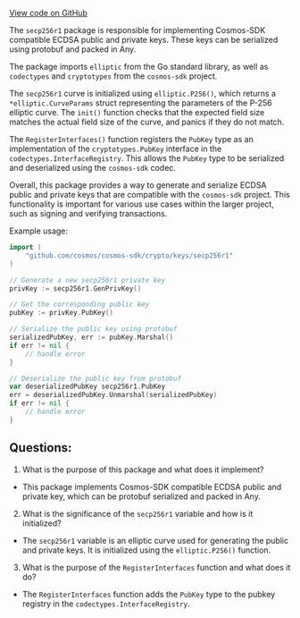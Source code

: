 [View code on GitHub](https://github.com/cosmos/cosmos-sdk/blob/main/crypto/keys/secp256r1/doc.go)

The `secp256r1` package is responsible for implementing Cosmos-SDK compatible ECDSA public and private keys. These keys can be serialized using protobuf and packed in Any. 

The package imports `elliptic` from the Go standard library, as well as `codectypes` and `cryptotypes` from the `cosmos-sdk` project. 

The `secp256r1` curve is initialized using `elliptic.P256()`, which returns a `*elliptic.CurveParams` struct representing the parameters of the P-256 elliptic curve. The `init()` function checks that the expected field size matches the actual field size of the curve, and panics if they do not match. 

The `RegisterInterfaces()` function registers the `PubKey` type as an implementation of the `cryptotypes.PubKey` interface in the `codectypes.InterfaceRegistry`. This allows the `PubKey` type to be serialized and deserialized using the `cosmos-sdk` codec. 

Overall, this package provides a way to generate and serialize ECDSA public and private keys that are compatible with the `cosmos-sdk` project. This functionality is important for various use cases within the larger project, such as signing and verifying transactions. 

Example usage:

```go
import (
    "github.com/cosmos/cosmos-sdk/crypto/keys/secp256r1"
)

// Generate a new secp256r1 private key
privKey := secp256r1.GenPrivKey()

// Get the corresponding public key
pubKey := privKey.PubKey()

// Serialize the public key using protobuf
serializedPubKey, err := pubKey.Marshal()
if err != nil {
    // handle error
}

// Deserialize the public key from protobuf
var deserializedPubKey secp256r1.PubKey
err = deserializedPubKey.Unmarshal(serializedPubKey)
if err != nil {
    // handle error
}
```
## Questions: 
 1. What is the purpose of this package and what does it implement?
- This package implements Cosmos-SDK compatible ECDSA public and private key, which can be protobuf serialized and packed in Any.

2. What is the significance of the `secp256r1` variable and how is it initialized?
- The `secp256r1` variable is an elliptic curve used for generating the public and private keys. It is initialized using the `elliptic.P256()` function.

3. What is the purpose of the `RegisterInterfaces` function and what does it do?
- The `RegisterInterfaces` function adds the `PubKey` type to the pubkey registry in the `codectypes.InterfaceRegistry`.